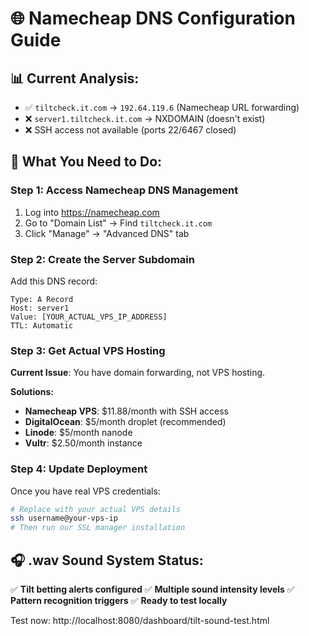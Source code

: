 # 🌐 Namecheap DNS Configuration Guide

## 📊 Current Analysis:
- ✅ `tiltcheck.it.com` → `192.64.119.6` (Namecheap URL forwarding)
- ❌ `server1.tiltcheck.it.com` → NXDOMAIN (doesn't exist)
- ❌ SSH access not available (ports 22/6467 closed)

## 🎯 What You Need to Do:

### Step 1: Access Namecheap DNS Management
1. Log into https://namecheap.com
2. Go to "Domain List" → Find `tiltcheck.it.com`
3. Click "Manage" → "Advanced DNS" tab

### Step 2: Create the Server Subdomain
Add this DNS record:
```
Type: A Record
Host: server1
Value: [YOUR_ACTUAL_VPS_IP_ADDRESS]
TTL: Automatic
```

### Step 3: Get Actual VPS Hosting
**Current Issue**: You have domain forwarding, not VPS hosting.

**Solutions:**
- **Namecheap VPS**: $11.88/month with SSH access
- **DigitalOcean**: $5/month droplet (recommended)
- **Linode**: $5/month nanode
- **Vultr**: $2.50/month instance

### Step 4: Update Deployment
Once you have real VPS credentials:
```bash
# Replace with your actual VPS details
ssh username@your-vps-ip
# Then run our SSL manager installation
```

## 🎧 .wav Sound System Status:
✅ **Tilt betting alerts configured**
✅ **Multiple sound intensity levels** 
✅ **Pattern recognition triggers**
✅ **Ready to test locally**

Test now: http://localhost:8080/dashboard/tilt-sound-test.html
